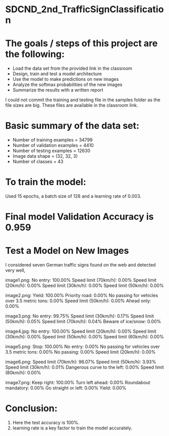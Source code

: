 # SDCND_2nd_TrafficSignClassification

# The goals / steps of this project are the following:
* Load the data set from the provided link in the classroom
* Design, train and test a model architecture
* Use the model to make predictions on new images
* Analyze the softmax probabilities of the new images
* Summarize the results with a written report

I could not commit the training and testing file in the samples folder as the file sizes are big. These files are available in the classroom link.

# Basic summary of the data set:
- Number of training examples = 34799
- Number of validation examples = 4410
- Number of testing examples = 12630
- Image data shape = (32, 32, 3)
- Number of classes = 43

# To train the model: 
Used 15 epochs, a batch size of 128 and a learning rate of 0.003.

# Final model Validation Accuracy is 0.959

# Test a Model on New Images
I considered seven German traffic signs found on the web and detected very well,

image1.png:
No entry: 100.00%
Speed limit (70km/h): 0.00%
Speed limit (20km/h): 0.00%
Speed limit (30km/h): 0.00%
Speed limit (50km/h): 0.00%

image2.png:
Yield: 100.00%
Priority road: 0.00%
No passing for vehicles over 3.5 metric tons: 0.00%
Speed limit (50km/h): 0.00%
Ahead only: 0.00%

image3.png:
No entry: 99.75%
Speed limit (30km/h): 0.17%
Speed limit (50km/h): 0.05%
Speed limit (70km/h): 0.04%
Beware of ice/snow: 0.00%

image4.jpg:
No entry: 100.00%
Speed limit (20km/h): 0.00%
Speed limit (30km/h): 0.00%
Speed limit (50km/h): 0.00%
Speed limit (60km/h): 0.00%

image5.png:
Stop: 100.00%
No entry: 0.00%
No passing for vehicles over 3.5 metric tons: 0.00%
No passing: 0.00%
Speed limit (20km/h): 0.00%

image6.png:
Speed limit (70km/h): 96.07%
Speed limit (50km/h): 3.93%
Speed limit (30km/h): 0.01%
Dangerous curve to the left: 0.00%
Speed limit (80km/h): 0.00%

image7.png:
Keep right: 100.00%
Turn left ahead: 0.00%
Roundabout mandatory: 0.00%
Go straight or left: 0.00%
Yield: 0.00%

# Conclusion:
1. Here the test accuracy is 100%.
2. learning rate is a key factor to train the model accurately.  



